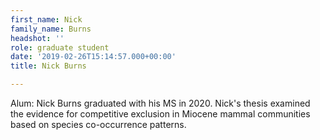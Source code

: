 ```yaml
---
first_name: Nick
family_name: Burns
headshot: ''
role: graduate student
date: '2019-02-26T15:14:57.000+00:00'
title: Nick Burns

---
```

Alum: Nick Burns graduated with his MS in 2020. Nick's thesis examined the evidence for competitive exclusion in Miocene mammal communities based on species co-occurrence patterns. 